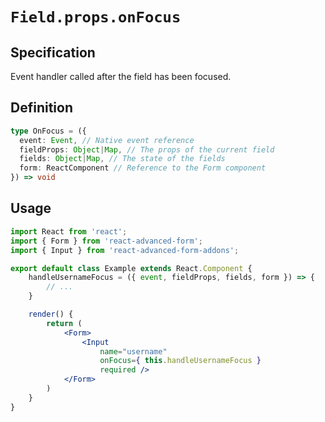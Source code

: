 # `Field.props.onFocus`

## Specification
Event handler called after the field has been focused.

## Definition
```ts
type OnFocus = ({
  event: Event, // Native event reference
  fieldProps: Object|Map, // The props of the current field
  fields: Object|Map, // The state of the fields
  form: ReactComponent // Reference to the Form component
}) => void
```

## Usage
```jsx
import React from 'react';
import { Form } from 'react-advanced-form';
import { Input } from 'react-advanced-form-addons';

export default class Example extends React.Component {
    handleUsernameFocus = ({ event, fieldProps, fields, form }) => {
        // ...
    }

    render() {
        return (
            <Form>
                <Input
                    name="username"
                    onFocus={ this.handleUsernameFocus }
                    required />
            </Form>
        )
    }
}
```
